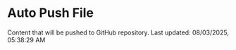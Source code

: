 # Auto Push File

Content that will be pushed to GitHub repository.
Last updated: 08/03/2025, 05:38:29 AM